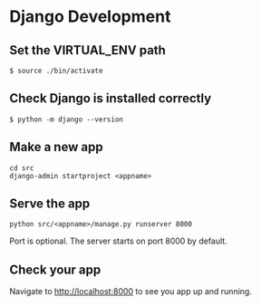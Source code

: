 # Django Development
## Set the VIRTUAL_ENV path
```
$ source ./bin/activate
```

## Check Django is installed correctly
```
$ python -m django --version
```

## Make a new app
```
cd src
django-admin startproject <appname>
```

## Serve the app
```
python src/<appname>/manage.py runserver 8000
```
Port is optional. The server starts on port 8000 by default.

## Check your app
Navigate to [http://localhost:8000]() to see you app up and running.
